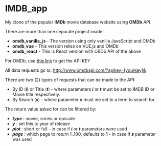 # IMDB_app

My clone of the popular **IMDb** movie database website using **OMDb** API.

There are more than one separate project inside:

- **omdb_vanilla_js** - The version using only vanilla JavaScript and OMDb
- **omdb_vue** - This version relies on VUE.js and OMDb
- **omdb_react** - This is React version with OBDb API of the above



For OMDb, use [this link](http://www.omdbapi.com/apikey.aspx?__EVENTTARGET=freeAcct&__EVENTARGUMENT=&__LASTFOCUS=&__VIEWSTATE=%2FwEPDwUKLTIwNDY4MTIzNQ9kFgYCAQ9kFgICBw8WAh4HVmlzaWJsZWhkAgIPFgIfAGhkAgMPFgIfAGhkGAEFHl9fQ29udHJvbHNSZXF1aXJlUG9zdEJhY2tLZXlfXxYDBQtwYXRyZW9uQWNjdAUIZnJlZUFjY3QFCGZyZWVBY2N0x0euvR%2FzVv1jLU3mGetH4R3kWtYKWACCaYcfoP1IY8g%3D&__VIEWSTATEGENERATOR=5E550F58&__EVENTVALIDATION=%2FwEdAAU5GG7XylwYou%2BzznFv7FbZmSzhXfnlWWVdWIamVouVTzfZJuQDpLVS6HZFWq5fYpioiDjxFjSdCQfbG0SWduXFd8BcWGH1ot0k0SO7CfuulN6vYN8IikxxqwtGWTciOwQ4e4xie4N992dlfbpyqd1D&at=freeAcct&Email=) to get the API KEY

All data requests go to:
http://www.omdbapi.com/?apikey=[yourkey]&

There are two (2) types of requests that can be made to the API:

- By ID (__*i*__) or Title (__*t*__) - where parameters __*i*__ or __*t*__ must be set to IMDB ID or Movie title respectively.
- By Search (__*s*__) - where parameter __*s*__ must me set to a term to search for.

The return value asked for can be filtered by:

- __*type*__ : movie, series or episode
- __*y*__ : set this to year of release
- __*plot*__ : short or full - in case if __*i*__ or __*t*__ parametars were used
- __*page*__ : which page to return 1..100, defaults to **1** - in case if __*s*__ parameter was used
